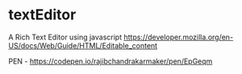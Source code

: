 # textEditor
A Rich Text Editor using javascript
https://developer.mozilla.org/en-US/docs/Web/Guide/HTML/Editable_content

PEN - https://codepen.io/rajibchandrakarmaker/pen/EpGeqm
